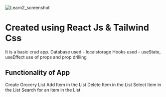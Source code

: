 ![Learn2_screenshot](https://user-images.githubusercontent.com/47315396/201513226-cc999760-b41a-46c3-8a48-385e45e3fac6.PNG)


# Created using React Js & Tailwind Css

It is a basic crud app.
Database used  - localstorage
Hooks used - useState, useEffect
use of props and prop drilling

## Functionality of App

Create Grocery List
Add Item in the List
Delete Item in the List
Select Item in the List
Search for an item in the List


